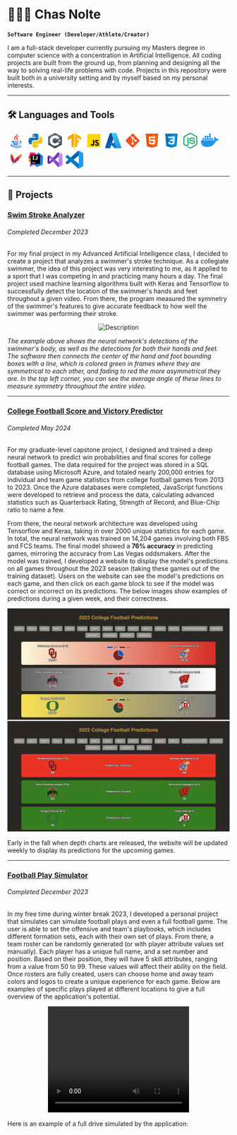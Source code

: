 # 🏊🏼‍♂️️ Chas Nolte

**`Software Engineer (Developer/Athlete/Creator)`**

I am a full-stack developer currently pursuing my Masters degree in computer science 
with a concentration in Artificial Intelligence.
All coding projects are built from the ground up, from planning and designing all the way to solving real-life problems with code.
Projects in this repository were built both in a university setting and by myself based on my personal interests.


---

## 🛠️ Languages and Tools

<p>
    <img src="icons/java.svg" alt="Java" width="40" height="40" title="Java">
    <img src="icons/python.svg" alt="Python" width="40" height="40" title="Python">
    <img src="icons/csharp.svg" alt="C#" width="40" height="40" title="C#">
    <img src="icons/tf.svg" alt="Tensorflow" width="40" height="40" title="Tensorflow">
    <img src="icons/javascript.svg" alt="JavaScript" width="40" height="40" title="JavaScript">
    <img src="icons/azure.png" alt="Azure" width="40" height="40" title="Azure">
    <img src="icons/git.svg" alt="Git" width="40" height="40" title="Git">
    <img src="icons/html.svg" alt="HTML" width="40" height="40" title="HTML5">
    <img src="icons/css.svg" alt="CSS" width="40" height="40" title="CSS3">
    <img src="icons/nodejs.svg" alt="NodeJS" width="40" height="40" title="NodeJS">
    <img src="icons/docker.svg" alt="Docker" width="40" height="40" title="Docker">
    <img src="icons/maven.png" alt="Maven" width="40" height="40" title="Maven">
    <img src="icons/intellij.svg" alt="IntelliJ" width="40" height="40" title="IntelliJ">
    <img src="icons/vscode.svg" alt="Visual Studio" width="40" height="40" title="Visual Studio">
<img src="icons/visual-studio-code-icon.png" alt="VS Code" width="40" height="40" title="VS Code">
</p>

---------

## 🚀 Projects

### [Swim Stroke Analyzer](https://github.com/noltechas/SwimAI)
###### Completed December 2023
For my final project in my Advanced Artificial Intelligence class, I decided to create
a project that analyzes a swimmer's stroke technique. As a collegiate swimmer, the idea
of this project was very interesting to me, as it applied to a sport that I was
competing in and practicing many hours a day. The final project used machine learning algorithms 
built with Keras and Tensorflow to successfully detect the location of the swimmer's
hands and feet throughout a given video. From there, the program measured the symmetry of the
swimmer's features to give accurate feedback to how well the swimmer was performing
their stroke.

<p align="center">
  <img src="icons/output_video.gif" alt="Description" width="175">
</p>

_The example above shows the neural network's detections of the swimmer's body, as well as the detections
for both their hands and feet. The software then connects the center of the hand and foot bounding
boxes with a line, which is colored green in frames where they are symmetrical to each other, and fading
to red the more asymmetrical they are. In the top left corner, you can see the average angle of these lines
to measure symmetry throughout the entire video._

---

### [College Football Score and Victory Predictor](https://github.com/noltechas/CapstoneFPI)
###### Completed May 2024
For my graduate-level capstone project, I designed and trained a deep neural network to predict
win probabilities and final scores for college football games. The data required for the project was stored
in a SQL database using Microsoft Azure, and totaled nearly 200,000 entries for individual and team game statistics from college
football games from 2013 to 2023. Once the Azure databases were completed, JavaScript functions were developed to retrieve
and process the data, calculating advanced statistics such as Quarterback Rating, Strength of Record, and Blue-Chip ratio to name a few.

From there, the neural network architecture was developed using Tensorflow and Keras, taking in over 2000 unique statistics for
each game. In total, the neural network was trained on 14,204 games involving both FBS and FCS teams. The final model showed a **76% accuracy** in
predicting games, mirroring the accuracy from Las Vegas oddsmakers. After the model was trained,
I developed a website to display the model's predictions on all games throughout the 2023 season (taking these games out of the training dataset).
Users on the website can see the model's predictions on each game, and then click on each game block to see if the model was correct
or incorrect on its predictions. The below images show examples of predictions during a given week, and their correctness.

<p align="center">
  <img src="icons/Before.png" alt="Predictions" width="750">
  <img src="icons/After.png" alt="Correctness" width="750">
</p>

Early in the fall when depth charts are released, the website will be updated weekly to display its predictions for the upcoming games.

---

### [Football Play Simulator](https://github.com/noltechas/FootballSim)
###### Completed December 2023
In my free time during winter break 2023, I developed a personal project that simulates can simulate football
plays and even a full football game. The user is able to set the offensive and team's playbooks, which includes 
different formation sets, each with their own set of plays. From there, a team roster can be randomly generated (or with player
attribute values set manually). Each player has a unique full name, and a set number and position. Based on their position, they will
have 5 skill attributes, ranging from a value from 50 to 99. These values will affect their ability on the field. Once rosters are fully
created, users can choose home and away team colors and logos to create a unique experience for each game. Below are
examples of specific plays played at different locations to give a full overview of the application's potential.

<p align="center">
  <video width="320" height="240" controls>
    <source src="icons/Clip1.mov" type="video/mp4">
    Your browser does not support the video tag.
  </video>
</p>


Here is an example of a full drive simulated by the application:

<!-- Repeat for more projects -->
